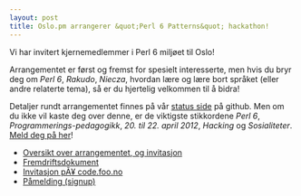 ```yaml
---
layout: post
title: Oslo.pm arrangerer &quot;Perl 6 Patterns&quot; hackathon!
---
```

<p>Vi har invitert kjernemedlemmer i Perl 6 miljøet til Oslo!</p>

<p>Arrangementet er først og fremst for spesielt interesserte,
men hvis du bryr deg om <em>Perl 6</em>, <em>Rakudo</em>, <em>Niecza</em>,
hvordan lære og lære bort språket (eller andre
relaterte tema), så er du hjertelig velkommen til å bidra!</p>

<p>Detaljer rundt arrangementet finnes på vår 
<a href="https://gist.github.com/1711730">status side</a> på github.
Men om du ikke vil kaste deg over denne, er de viktigste stikkordene
<em>Perl 6</em>, <em>Programmerings-pedagogikk</em>, <em>20. til 22. april
2012</em>, <em>Hacking</em> og <em>Sosialiteter</em>. <a href="https://docs.google.com/spreadsheet/viewform?formkey=dGhHazhleEhpdFJYNEdGc3ZoV0ZodFE6MQ#gid=5">Meld deg på her</a>!</p>

<ul>
  <li><a href="https://gist.github.com/1711730">Oversikt over arrangementet, og invitasjon</a></li>
  <li><a href="https://gist.github.com/1848654">Fremdriftsdokument</a></li>
  <li><a href="http://code.foo.no/2012/03/01/invitation-to-perl-6-patterns-hackathon-2012">Invitasjon pÃ¥ code.foo.no</a></li>
  <li><a href="https://docs.google.com/spreadsheet/viewform?formkey=dGhHazhleEhpdFJYNEdGc3ZoV0ZodFE6MQ#gid=5">Påmelding (signup)</a></li>
</ul>
